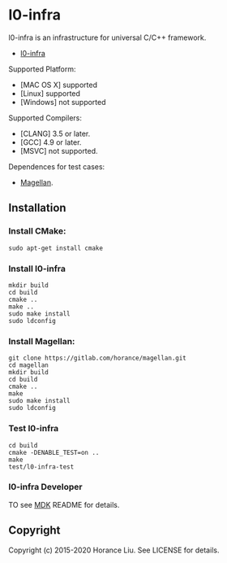 # l0-infra

l0-infra is an infrastructure for universal C/C++ framework.

* [l0-infra](http://gitlab.com/horance/l0-infra)

Supported Platform:
* [MAC OS X] supported
* [Linux] supported
* [Windows] not supported

Supported Compilers:
* [CLANG] 3.5 or later.
* [GCC] 4.9 or later.
* [MSVC] not supported.

Dependences for test cases:
* [Magellan](http://gitlab.com/horance/magellan).

## Installation

### Install CMake:

    sudo apt-get install cmake
  
### Install l0-infra 

    mkdir build
    cd build
    cmake ..
    make ..
    sudo make install
    sudo ldconfig

### Install Magellan:

    git clone https://gitlab.com/horance/magellan.git
    cd magellan
    mkdir build
    cd build
    cmake ..
    make
    sudo make install
    sudo ldconfig

### Test l0-infra

    cd build
    cmake -DENABLE_TEST=on ..
    make
    test/l0-infra-test    

### l0-infra Developer

TO see [MDK](https://gitloab.com/horance/mdk) README for details.

## Copyright
Copyright (c) 2015-2020 Horance Liu. See LICENSE for details.
